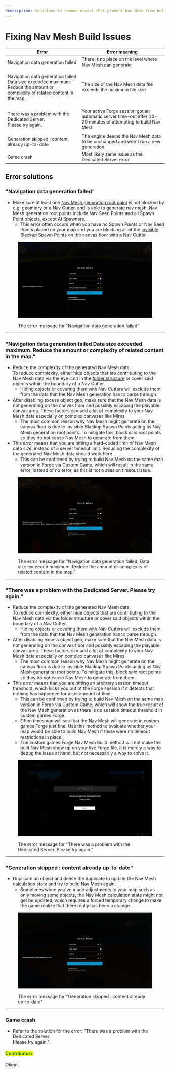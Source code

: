 ```yaml
---
description: Solutions to common errors that prevent Nav Mesh from building.
---
```


# Fixing Nav Mesh Build Issues

| Error                                                                                                                                  | Error meaning                                                                                                  |
| -------------------------------------------------------------------------------------------------------------------------------------- | -------------------------------------------------------------------------------------------------------------- |
| Navigation data generation failed                                                                                                      | There is no place on the level where Nav Mesh can generate                                                     |
| <p>Navigation data generation failed<br>Data size exceeded maximum. Reduce the amount or complexity of related content in the map.</p> | The size of the Nav Mesh data file exceeds the maximum file size                                               |
| <p>There was a problem with the Dedicated Server.<br>Please try again.</p>                                                             | Your active Forge session got an automatic server time-out after 10-20 minutes of attempting to build Nav Mesh |
| Generation skipped : content already up-to-date                                                                                        | The engine deems the Nav Mesh data to be unchanged and won't run a new generation                              |
| Game crash                                                                                                                             | Most likely same issue as the Dedicated Server error                                                           |

## Error solutions

### "Navigation data generation failed"

* Make sure at least one [Nav Mesh generation root point](../nav-mesh-generation-root-points.md) is not blocked by e.g. geometry or a Nav Cutter, and is able to generate nav mesh. Nav Mesh generation root points include Nav Seed Points and all Spawn Point objects, except AI Spawners.
  * This error often occurs when you have no Spawn Points or Nav Seed Points placed on your map and you are blocking all of the [invisible Blackup Spawn Points](../../../spawning/initial-spawning/backup-spawn-points.md#invisible-backup-spawn-points) on the canvas floor with a Nav Cutter.

<figure><img src="../../../../.gitbook/assets/nav-data-failed1.webp" alt="Image of the first Nav Mesh generation error"><figcaption><p>The error message for "Navigation data generation failed"</p></figcaption></figure>

***

### "Navigation data generation failed Data size exceeded maximum. Reduce the amount or complexity of related content in the map."

* Reduce the complexity of the generated Nav Mesh data.\
  To reduce complexity, either hide objects that are contributing to the Nav Mesh data via the eye icon in the [folder structure](../../../forge-basics-and-ui/forge-controls-and-menus/folders/) or cover said objects within the boundary of a Nav Cutter.
  * Hiding objects or covering them with Nav Cutters will exclude them from the data that the Nav Mesh generation has to parse through.
* After disabling excess object geo, make sure that the Nav Mesh data is not generating on the canvas floor and possibly escaping the playable canvas area. These factors can add a lot of complexity to your Nav Mesh data especially on complex canvases like Mires.
  * The most common reason why Nav Mesh might generate on the canvas floor is due to invisible Blackup Spawn Points acting as Nav Mesh generation root points. To mitigate this, block said root points so they do not cause Nav Mesh to generate from them.
* This error means that you are hitting a hard-coded limit of Nav Mesh data size, instead of a server timeout limit. Reducing the complexity of the generated Nav Mesh data should work here.
  * This can be confirmed by trying to build Nav Mesh on the same map version in [Forge via Custom Game](../../../../guides-and-knowledge/forge-know-how/forge-exploits/forge-via-custom-game.md), which will result in the same error, instead of no error, as this is not a session timeout issue.

<figure><img src="../../../../.gitbook/assets/nav-data-failed2.webp" alt="Image of the second Nav Mesh generation error"><figcaption><p>The error message for "Navigation data generation failed, Data size exceeded maximum. Reduce the amount or complexity of related content in the map."</p></figcaption></figure>

***

### "There was a problem with the Dedicated Server. Please try again."

* Reduce the complexity of the generated Nav Mesh data.\
  To reduce complexity, either hide objects that are contributing to the Nav Mesh data via the folder structure or cover said objects within the boundary of a Nav Cutter.
  * Hiding objects or covering them with Nav Cutters will exclude them from the data that the Nav Mesh generation has to parse through.
* After disabling excess object geo, make sure that the Nav Mesh data is not generating on the canvas floor and possibly escaping the playable canvas area. These factors can add a lot of complexity to your Nav Mesh data especially on complex canvases like Mires.
  * The most common reason why Nav Mesh might generate on the canvas floor is due to invisible Blackup Spawn Points acting as Nav Mesh generation root points. To mitigate this, block said root points so they do not cause Nav Mesh to generate from them.
* This error means that you are hitting an arbitrary session timeout threshold, which kicks you out of the Forge session if it detects that nothing has happened for a set amount of time.
  * This can be confirmed by trying to build Nav Mesh on the same map version in Forge via Custom Game, which will show the true result of the Nav Mesh generation as there is no session timeout threshold in custom games Forge.
  * Often times you will see that the Nav Mesh will generate in custom games Forge just fine. Use this method to evaluate whether your map would be able to build Nav Mesh if there were no timeout restrictions in place.
  * The custom games Forge Nav Mesh build method will not make the built Nav Mesh show up on your live Forge file, it is merely a way to debug the issue at hand, but not necessarily a way to solve it.

<figure><img src="../../../../.gitbook/assets/nav-dedicated-server.webp" alt="Image of the third Nav Mesh generation error"><figcaption><p>The error message for "There was a problem with the Dedicated Server. Please try again."</p></figcaption></figure>

***

### "Generation skipped : content already up-to-date"

* Duplicate an object and delete the duplicate to update the Nav Mesh calculation state and try to build Nav Mesh again.
  * Sometimes when you've made adjustments to your map such as only moving some objects, the Nav Mesh calculation state might not get be updated, which requires a forced temporary change to make the game realize that there really has been a change.

<figure><img src="../../../../.gitbook/assets/nav-generation-skipped.webp" alt="Image of the fourth Nav Mesh generation error"><figcaption><p>The error message for "Generation skipped : content already up-to-date"</p></figcaption></figure>

***

### Game crash

* Refer to the solution for the error: "There was a problem with the Dedicated Server.\
  Please try again.".



#### <mark style="color:green;">Contributors</mark>

Okom

